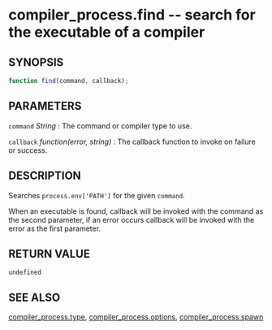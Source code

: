 # compiler_process.find -- search for the executable of a compiler

## SYNOPSIS

```js
function find(command, callback);
```

## PARAMETERS

`command` *String*
:   The command or compiler type to use.

`callback` *function(error, string)*
:   The callback function to invoke on failure or success.

## DESCRIPTION

Searches `process.env['PATH']` for the given `command`.

When an executable is found, callback will be invoked with the command as the
second parameter, if an error occurs callback will be invoked with the error as
the first parameter.

## RETURN VALUE

`undefined`

## SEE ALSO

[compiler_process.type](compiler_process.type.md),
[compiler_process.options](compiler_process.options.md),
[compiler_process.spawn](compiler_process.spawn.md)
